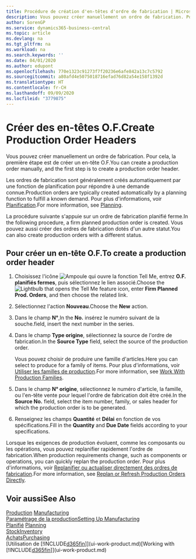 ```yaml
---
title: Procédure de création d'en-têtes d'ordre de fabrication | Microsoft Docs
description: Vous pouvez créer manuellement un ordre de fabrication. Pour cela, la première étape est de créer un en-tête O.F.
author: SorenGP
ms.service: dynamics365-business-central
ms.topic: article
ms.devlang: na
ms.tgt_pltfrm: na
ms.workload: na
ms.search.keywords: ''
ms.date: 04/01/2020
ms.author: edupont
ms.openlocfilehash: 770e1323c91273f7f20236e6afe842a13c7c5792
ms.sourcegitcommit: a80afd4e5075018716efad76d82a54e158f1392d
ms.translationtype: HT
ms.contentlocale: fr-CH
ms.lasthandoff: 09/09/2020
ms.locfileid: "3779875"
---
```

# <a name="create-production-order-headers"></a><span data-ttu-id="70ece-103">Créer des en-têtes O.F.</span><span class="sxs-lookup"><span data-stu-id="70ece-103">Create Production Order Headers</span></span>
<span data-ttu-id="70ece-104">Vous pouvez créer manuellement un ordre de fabrication. Pour cela, la première étape est de créer un en-tête O.F.</span><span class="sxs-lookup"><span data-stu-id="70ece-104">You can create a production order manually, and the first step is to create a production order header.</span></span>

<span data-ttu-id="70ece-105">Les ordres de fabrication sont généralement créés automatiquement par une fonction de planification pour répondre à une demande connue.</span><span class="sxs-lookup"><span data-stu-id="70ece-105">Production orders are typically created automatically by a planning function to fulfill a known demand.</span></span> <span data-ttu-id="70ece-106">Pour plus d'informations, voir [Planification](production-planning.md).</span><span class="sxs-lookup"><span data-stu-id="70ece-106">For more information, see [Planning](production-planning.md).</span></span>   

<span data-ttu-id="70ece-107">La procédure suivante s'appuie sur un ordre de fabrication planifié ferme.</span><span class="sxs-lookup"><span data-stu-id="70ece-107">In the following procedure, a firm planned production order is created.</span></span> <span data-ttu-id="70ece-108">Vous pouvez aussi créer des ordres de fabrication dotés d'un autre statut.</span><span class="sxs-lookup"><span data-stu-id="70ece-108">You can also create production orders with a different status.</span></span>  

## <a name="to-create-a-production-order-header"></a><span data-ttu-id="70ece-109">Pour créer un en-tête O.F.</span><span class="sxs-lookup"><span data-stu-id="70ece-109">To create a production order header</span></span>  
1.  <span data-ttu-id="70ece-110">Choisissez l'icône ![Ampoule qui ouvre la fonction Tell Me](media/ui-search/search_small.png "Dites-moi ce que vous voulez faire"), entrez **O.F. planifiés fermes**, puis sélectionnez le lien associé.</span><span class="sxs-lookup"><span data-stu-id="70ece-110">Choose the ![Lightbulb that opens the Tell Me feature](media/ui-search/search_small.png "Tell me what you want to do") icon, enter **Firm Planned Prod. Orders**, and then choose the related link.</span></span>  
2.  <span data-ttu-id="70ece-111">Sélectionnez l'action **Nouveau**.</span><span class="sxs-lookup"><span data-stu-id="70ece-111">Choose the **New** action.</span></span>  
3.  <span data-ttu-id="70ece-112">Dans le champ **N°**,</span><span class="sxs-lookup"><span data-stu-id="70ece-112">In the **No.**</span></span> <span data-ttu-id="70ece-113">insérez le numéro suivant de la souche.</span><span class="sxs-lookup"><span data-stu-id="70ece-113">field, insert the next number in the series.</span></span>  
4.  <span data-ttu-id="70ece-114">Dans le champ **Type origine**, sélectionnez la source de l'ordre de fabrication.</span><span class="sxs-lookup"><span data-stu-id="70ece-114">In the **Source Type** field, select the source of the production order.</span></span>

    <span data-ttu-id="70ece-115">Vous pouvez choisir de produire une famille d'articles.</span><span class="sxs-lookup"><span data-stu-id="70ece-115">Here you can select to produce for a family of items.</span></span> <span data-ttu-id="70ece-116">Pour plus d'informations, voir [Utiliser les familles de production](production-how-work-family.md).</span><span class="sxs-lookup"><span data-stu-id="70ece-116">For more information, see [Work With Production Families](production-how-work-family.md).</span></span>
5.  <span data-ttu-id="70ece-117">Dans le champ **N° origine**, sélectionnez le numéro d'article, la famille, ou l'en-tête vente pour lequel l'ordre de fabrication doit être créé.</span><span class="sxs-lookup"><span data-stu-id="70ece-117">In the **Source No.** field, select the item number, family, or sales header for which the production order is to be generated.</span></span>  
6.  <span data-ttu-id="70ece-118">Renseignez les champs **Quantité** et **Délai** en fonction de vos spécifications.</span><span class="sxs-lookup"><span data-stu-id="70ece-118">Fill in the **Quantity** and **Due Date** fields according to your specifications.</span></span>  

<span data-ttu-id="70ece-119">Lorsque les exigences de production évoluent, comme les composants ou les opérations, vous pouvez replanifier rapidement l'ordre de fabrication.</span><span class="sxs-lookup"><span data-stu-id="70ece-119">When production requirements change, such as components or operations, you can quickly replan the production order.</span></span> <span data-ttu-id="70ece-120">Pour plus d'informations, voir [Replanifier ou actualiser directement des ordres de fabrication](production-how-to-replan-refresh-production-orders.md).</span><span class="sxs-lookup"><span data-stu-id="70ece-120">For more information, see [Replan or Refresh Production Orders Directly](production-how-to-replan-refresh-production-orders.md).</span></span> 

## <a name="see-also"></a><span data-ttu-id="70ece-121">Voir aussi</span><span class="sxs-lookup"><span data-stu-id="70ece-121">See Also</span></span>  
<span data-ttu-id="70ece-122">[Production](production-manage-manufacturing.md)  </span><span class="sxs-lookup"><span data-stu-id="70ece-122">[Manufacturing](production-manage-manufacturing.md)  </span></span>  
[<span data-ttu-id="70ece-123">Paramétrage de la production</span><span class="sxs-lookup"><span data-stu-id="70ece-123">Setting Up Manufacturing</span></span>](production-configure-production-processes.md)  
<span data-ttu-id="70ece-124">[Planifié](production-planning.md)    </span><span class="sxs-lookup"><span data-stu-id="70ece-124">[Planning](production-planning.md)    </span></span>  
[<span data-ttu-id="70ece-125">Stock</span><span class="sxs-lookup"><span data-stu-id="70ece-125">Inventory</span></span>](inventory-manage-inventory.md)  
[<span data-ttu-id="70ece-126">Achats</span><span class="sxs-lookup"><span data-stu-id="70ece-126">Purchasing</span></span>](purchasing-manage-purchasing.md)  
<span data-ttu-id="70ece-127">[Utilisation de [!INCLUDE[d365fin](includes/d365fin_md.md)]](ui-work-product.md)</span><span class="sxs-lookup"><span data-stu-id="70ece-127">[Working with [!INCLUDE[d365fin](includes/d365fin_md.md)]](ui-work-product.md)</span></span>
